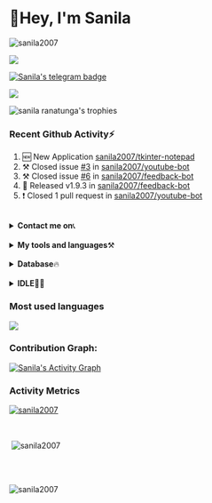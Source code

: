 <h1>👋Hey, I'm Sanila</h1>

<p align="left"> <img src="https://komarev.com/ghpvc/?username=sanila2007&label=Profile%20views&color=0e75b6&style=flat" alt="sanila2007" /> </p>
<p align="left"><img src="https://img.shields.io/badge/Replit-Sanila%20Ranatunga-red"></p>
<p align="left"><a href="https://t.me/SanilaRanatunga", target="_blank"><img src="https://img.shields.io/badge/Telegram-Sanila%20Ranatunga-blueviolet", alt="Sanila's telegram badge"></a></p>
<p align="left"><a href="gttps://github.com/sanila2007"><img src="https://img.shields.io/badge/Github-Sanila%20Ranatunga-000000?style=style=flat&labelColor=224242&logoColor=white&for-the-badge&logo=github"></a></p>

<p align="left"><img src='https://github-profile-trophy.vercel.app/?username=sanila2007&theme=onedark' alt="sanila ranatunga's trophies"></p>
 

### Recent Github Activity⚡<br>
1. 🆕 New Application <a href="https://github.com/sanila2007/tkinter-notepad">sanila2007/tkinter-notepad</a>
1. ⚒️ Closed issue <a href="https://github.com/sanila2007/YouTube_bot_telegram/issues/3">#3</a> in <a href="https://github.com/sanila2007/YouTube_bot_telegram">sanila2007/youtube-bot</a>
2. ⚒️ Closed issue <a href="https://github.com/sanila2007/feedback-bot/issues/6">#6</a> in <a href="https://github.com/sanila2007/feedback-bot">sanila2007/feedback-bot</a>
3. 🎉 Released v1.9.3 in <a href="https://github.com/sanila2007/feedback-bot">sanila2007/feedback-bot</a>
4. ❗ Closed 1 pull request in <a href="https://github.com/sanila2007/Youtube_bot_telegram">sanila2007/youtube-bot</a>
<br>

<details>
 <summary><b>Contact me on</b>📞</summary><br>
<p align="left">
Telegram - <a href="https://t.me/SanilaRanatunga" target="blank"><img align="center" src="https://cdn4.iconfinder.com/data/icons/logos-and-brands/512/335_Telegram_logo-256.png"  height="40" width="40" /></a> &nbsp;&nbsp;
</details>
<br>


<details>
 <summary><b>My tools and languages</b>⚒️</summary><br>
<p align ="left">
  <br />
  <code><img width="10%"  src="https://www.vectorlogo.zone/logos/json/json-ar21.svg"></code>
  <code><img width="10%"   src="https://www.vectorlogo.zone/logos/git-scm/git-scm-ar21.svg"></code>
  <code><img width="10%"   src="https://www.vectorlogo.zone/logos/python/python-ar21.svg"></code>
  <br />
  <code><img width="10%"  src="https://www.vectorlogo.zone/logos/mysql/mysql-ar21.svg"></code>
  <code><img width="10%"  src="https://www.vectorlogo.zone/logos/sqlite/sqlite-ar21.svg"></code>
  <code><img width="10%"  src="https://www.vectorlogo.zone/logos/firebase/firebase-ar21.svg"></code>
  <br />
  <code><img width="10%"  src="https://www.vectorlogo.zone/logos/w3_html5/w3_html5-ar21.svg"></code>
  <code><img width="10%"  src="https://www.vectorlogo.zone/logos/github/github-ar21.svg"></code>
  <code><img width="10%"  src="https://www.vectorlogo.zone/logos/gitlab/gitlab-ar21.svg"></code>
  <br>
</p>  
</details>  
<br>
<details>
 <summary><b>Database</b>🔥 </summary><br>
 <img src="https://img.shields.io/badge/MongoDB-4EA94B?style=for-the-badge&logo=mongodb&logoColor=white"><br>
 <img src="https://img.shields.io/badge/MySQL-005C84?style=for-the-badge&logo=mysql&logoColor=white"><br>
</details>
<br>
<details>
 <summary><b>IDLE</b>🧑‍💻</summary><br>
 <p align="left"><img src="https://img.shields.io/badge/PyCharm-000000.svg?&style=for-the-badge&logo=PyCharm&logoColor=white"></p>
 <p align="left"><img src="https://img.shields.io/badge/Visual_Studio_Code-0078D4?style=for-the-badge&logo=visual%20studio%20code&logoColor=white"></p>
 <p align="left"><img src="https://img.shields.io/badge/replit-667881?style=for-the-badge&logo=replit&logoColor=white"></p>
</details>

### Most used languages

<p align="left"><img src="https://github-readme-stats.vercel.app/api/top-langs/?username=sanila2007"></p>


### Contribution Graph:

<a href="https://github.com/sanila2007"><img alt="Sanila's Activity Graph" src="https://activity-graph.herokuapp.com/graph?username=sanila2007&bg_color=1F222E&color=F8D866&line=F85D7F&point=FFFFFF&hide_border=true" /></a>

### Activity Metrics

<p align="left"> <a href="https://github.com/sanila2007"><img src="https://metrics.lecoq.io/sanila2007?template=classic&base.header=0&base.metadata=0&isocalendar=1&languages=1&people=1&isocalendar.duration=half-year&languages.limit=8&languages.sections=most-used&languages.colors=github&languages.threshold=0%25&languages.indepth=false&languages.recent.load=300&languages.recent.days=14&people.limit=24&people.size=28&people.types=followers%2C%20following&people.identicons=false&people.shuffle=false&config.timezone=Asia%2FCalcutta" alt="sanila2007" /></a> </p>

<br>

<p align="left">&nbsp;<img align="center" src="https://github-readme-stats.vercel.app/api?username=sanila2007&show_icons=true&theme=dracula&locale=en" alt="sanila2007"/></p>
<br><br>
<p align="left"><img align="center" src="https://github-readme-streak-stats.herokuapp.com/?user=sanila2007&theme=highcontrast" alt="sanila2007" /></p>


<!---
sanila2007/sanila2007 is a ✨ special ✨ repository because its `README.md` (this file) appears on your GitHub profile.
You can click the Preview link to take a look at your changes.
--->
